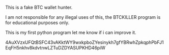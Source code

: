 This is a fake BTC wallet hunter.

I am not responsible for any illegal uses of this, the BTCKILLER program is for educational purposes only.

This is my first python program let me know if i can improve it.


4AuXVzxUFQtBSFC43vAKktWY9wxkpboZYesinykh7gfYBRwhZpkqphPbFJ1EqFH5nkhv8kdvtnwLZTuDZDYASUPKHD46piW
